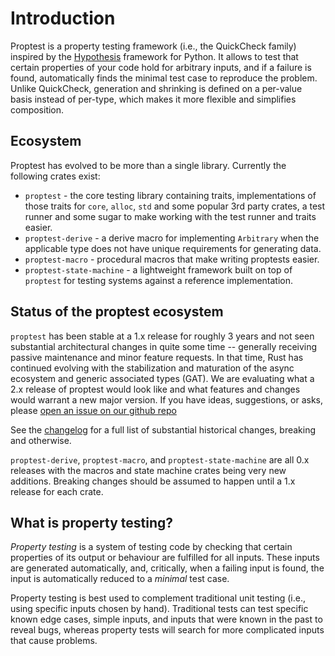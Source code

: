 # Introduction

Proptest is a property testing framework (i.e., the QuickCheck family)
inspired by the [Hypothesis](https://hypothesis.works/) framework for
Python. It allows to test that certain properties of your code hold for
arbitrary inputs, and if a failure is found, automatically finds the
minimal test case to reproduce the problem. Unlike QuickCheck, generation
and shrinking is defined on a per-value basis instead of per-type, which
makes it more flexible and simplifies composition.

## Ecosystem

Proptest has evolved to be more than a single library. Currently the following
crates exist:
- `proptest` - the core testing library containing traits, implementations of those
  traits for `core`, `alloc`, `std` and some popular 3rd party crates, a test runner
  and some sugar to make working with the test runner and traits easier.
- `proptest-derive` - a derive macro for implementing `Arbitrary` when the applicable type does not
  have unique requirements for generating data.
- `proptest-macro` - procedural macros that make writing proptests easier.
- `proptest-state-machine` - a lightweight framework built on top of `proptest`
  for testing systems against a reference implementation.

## Status of the proptest ecosystem

`proptest` has been stable at a 1.x release for roughly 3 years and not seen substantial
architectural changes in quite some time -- generally receiving passive maintenance
and minor feature requests. In that time, Rust has continued evolving with the stabilization
and maturation of the async ecosystem and generic associated types (GAT). We are
evaluating what a 2.x release of proptest would look like and what features and
changes would warrant a new major version. If you have ideas, suggestions, or asks,
please [open an issue on our github repo](https://github.com/proptest-rs/proptest/issues/new)

See the [changelog](https://github.com/proptest-rs/proptest/blob/master/proptest/CHANGELOG.md)
for a full list of substantial historical changes, breaking and otherwise.

`proptest-derive`, `proptest-macro`, and `proptest-state-machine` are all 0.x
releases with the macros and state machine crates being very new additions. Breaking
changes should be assumed to happen until a 1.x release for each crate.

## What is property testing?

_Property testing_ is a system of testing code by checking that certain
properties of its output or behaviour are fulfilled for all inputs. These
inputs are generated automatically, and, critically, when a failing input
is found, the input is automatically reduced to a _minimal_ test case.

Property testing is best used to complement traditional unit testing (i.e.,
using specific inputs chosen by hand). Traditional tests can test specific
known edge cases, simple inputs, and inputs that were known in the past to
reveal bugs, whereas property tests will search for more complicated inputs
that cause problems.
